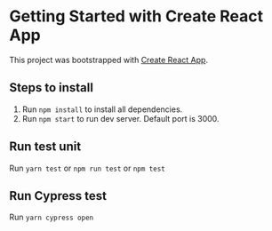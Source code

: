 # Getting Started with Create React App

This project was bootstrapped with [Create React App](https://github.com/facebook/create-react-app).

## Steps to install
1. Run `npm install` to install all dependencies.
2. Run `npm start` to run dev server. Default port is 3000.

## Run test unit 
Run `yarn test` or `npm run test` or `npm test`

## Run Cypress test
Run `yarn cypress open`